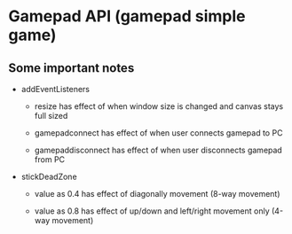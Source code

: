 # Gamepad API (gamepad simple game)

## Some important notes

- addEventListeners

    - resize has effect of when window size is changed and canvas stays full sized

    - gamepadconnect has effect of when user connects gamepad to PC

    - gamepaddisconnect has effect of when user disconnects gamepad from PC

- stickDeadZone

    - value as 0.4 has effect of diagonally movement (8-way movement)

    - value as 0.8 has effect of up/down and left/right movement only (4-way movement)